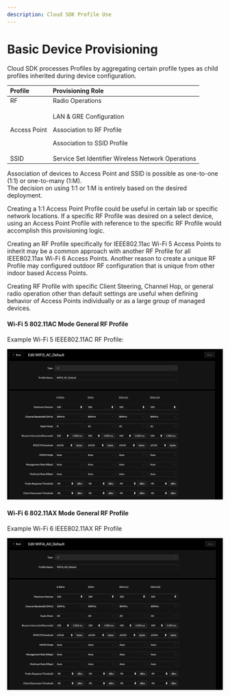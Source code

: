 ```yaml
---
description: Cloud SDK Profile Use
---
```


# Basic Device Provisioning

Cloud SDK processes Profiles by aggregating certain profile types as child profiles inherited during device configuration. 

<table>
  <thead>
    <tr>
      <th style="text-align:left">Profile</th>
      <th style="text-align:left">Provisioning Role</th>
    </tr>
  </thead>
  <tbody>
    <tr>
      <td style="text-align:left">RF</td>
      <td style="text-align:left">Radio Operations</td>
    </tr>
    <tr>
      <td style="text-align:left">Access Point</td>
      <td style="text-align:left">
        <p>LAN &amp; GRE Configuration</p>
        <p>Association to RF Profile</p>
        <p>Association to SSID Profile</p>
      </td>
    </tr>
    <tr>
      <td style="text-align:left">SSID</td>
      <td style="text-align:left">Service Set Identifier Wireless Network Operations</td>
    </tr>
  </tbody>
</table>

Association of devices to Access Point and SSID is possible as one-to-one \(1:1\) or one-to-many \(1:M\).   
The decision on using 1:1 or 1:M is entirely based on the desired deployment. 

Creating a 1:1 Access Point Profile could be useful in certain lab or specific network locations. If a specific RF Profile was desired on a select device, using an Access Point Profile with reference to the specific RF Profile would accomplish this provisioning logic. 

Creating an RF Profile specifically for IEEE802.11ac Wi-Fi 5 Access Points to inherit may be a common approach with another RF Profile for all IEEE802.11ax Wi-Fi 6 Access Points. Another reason to create a unique RF Profile may configured outdoor RF configuration that is unique from other indoor based Access Points. 

Creating RF Profile with specific Client Steering, Channel Hop, or general radio operation  other than default settings are useful when defining behavior of Access Points individually or as a large group of managed devices. 

#### Wi-Fi 5 802.11AC Mode General RF Profile 

Example Wi-Fi 5 IEEE802.11AC RF Profile:

![Wi-Fi 5 Basic RF Profile Settings](../.gitbook/assets/screen-shot-2021-03-29-at-9.07.55-am.png)

#### Wi-Fi 6 802.11AX Mode General RF Profile

Example Wi-Fi 6 IEEE802.11AX RF Profile

![Wi-Fi 6 Basic RF Profile Settings](../.gitbook/assets/screen-shot-2021-03-29-at-9.23.14-am.png)







